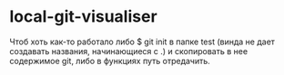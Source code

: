 # local-git-visualiser

Чтоб хоть как-то работало либо 
$ git init
в папке test (винда не дает создавать названия, начинающиеся с .) и скопировать в нее содержимое git, либо в функциях путь отредачить. 
